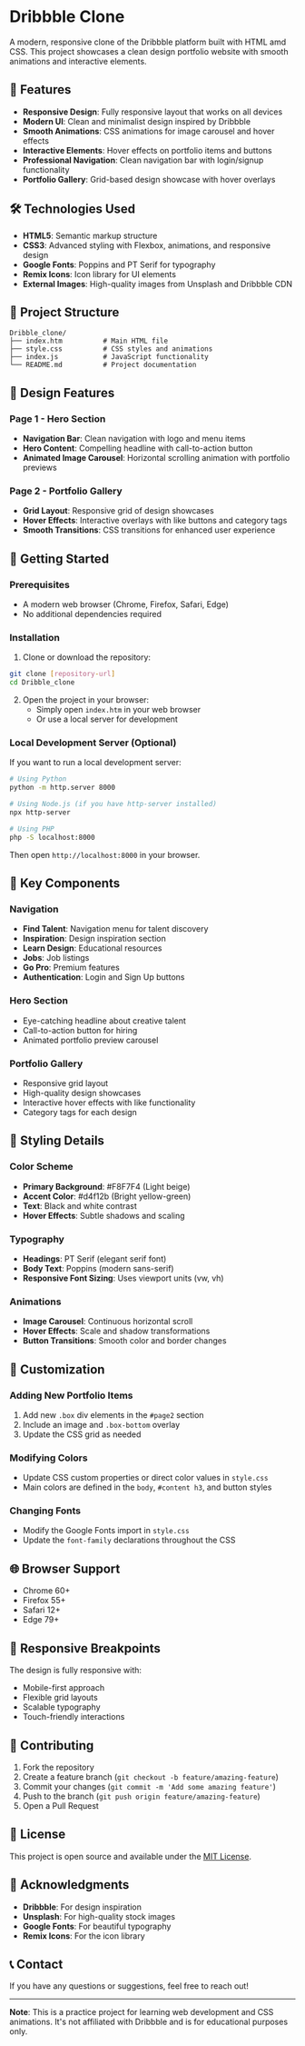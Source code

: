 # Dribbble Clone

A modern, responsive clone of the Dribbble platform built with HTML amd CSS. This project showcases a clean design portfolio website with smooth animations and interactive elements.

## 🚀 Features

- **Responsive Design**: Fully responsive layout that works on all devices
- **Modern UI**: Clean and minimalist design inspired by Dribbble
- **Smooth Animations**: CSS animations for image carousel and hover effects
- **Interactive Elements**: Hover effects on portfolio items and buttons
- **Professional Navigation**: Clean navigation bar with login/signup functionality
- **Portfolio Gallery**: Grid-based design showcase with hover overlays

## 🛠️ Technologies Used

- **HTML5**: Semantic markup structure
- **CSS3**: Advanced styling with Flexbox, animations, and responsive design
- **Google Fonts**: Poppins and PT Serif for typography
- **Remix Icons**: Icon library for UI elements
- **External Images**: High-quality images from Unsplash and Dribbble CDN

## 📁 Project Structure

```
Dribble_clone/
├── index.htm          # Main HTML file
├── style.css          # CSS styles and animations
├── index.js           # JavaScript functionality
└── README.md          # Project documentation
```

## 🎨 Design Features

### Page 1 - Hero Section
- **Navigation Bar**: Clean navigation with logo and menu items
- **Hero Content**: Compelling headline with call-to-action button
- **Animated Image Carousel**: Horizontal scrolling animation with portfolio previews

### Page 2 - Portfolio Gallery
- **Grid Layout**: Responsive grid of design showcases
- **Hover Effects**: Interactive overlays with like buttons and category tags
- **Smooth Transitions**: CSS transitions for enhanced user experience

## 🚀 Getting Started

### Prerequisites
- A modern web browser (Chrome, Firefox, Safari, Edge)
- No additional dependencies required

### Installation

1. Clone or download the repository:
```bash
git clone [repository-url]
cd Dribble_clone
```

2. Open the project in your browser:
   - Simply open `index.htm` in your web browser
   - Or use a local server for development

### Local Development Server (Optional)

If you want to run a local development server:

```bash
# Using Python
python -m http.server 8000

# Using Node.js (if you have http-server installed)
npx http-server

# Using PHP
php -S localhost:8000
```

Then open `http://localhost:8000` in your browser.

## 🎯 Key Components

### Navigation
- **Find Talent**: Navigation menu for talent discovery
- **Inspiration**: Design inspiration section
- **Learn Design**: Educational resources
- **Jobs**: Job listings
- **Go Pro**: Premium features
- **Authentication**: Login and Sign Up buttons

### Hero Section
- Eye-catching headline about creative talent
- Call-to-action button for hiring
- Animated portfolio preview carousel

### Portfolio Gallery
- Responsive grid layout
- High-quality design showcases
- Interactive hover effects with like functionality
- Category tags for each design

## 🎨 Styling Details

### Color Scheme
- **Primary Background**: #F8F7F4 (Light beige)
- **Accent Color**: #d4f12b (Bright yellow-green)
- **Text**: Black and white contrast
- **Hover Effects**: Subtle shadows and scaling

### Typography
- **Headings**: PT Serif (elegant serif font)
- **Body Text**: Poppins (modern sans-serif)
- **Responsive Font Sizing**: Uses viewport units (vw, vh)

### Animations
- **Image Carousel**: Continuous horizontal scroll
- **Hover Effects**: Scale and shadow transformations
- **Button Transitions**: Smooth color and border changes

## 🔧 Customization

### Adding New Portfolio Items
1. Add new `.box` div elements in the `#page2` section
2. Include an image and `.box-bottom` overlay
3. Update the CSS grid as needed

### Modifying Colors
- Update CSS custom properties or direct color values in `style.css`
- Main colors are defined in the `body`, `#content h3`, and button styles

### Changing Fonts
- Modify the Google Fonts import in `style.css`
- Update the `font-family` declarations throughout the CSS

## 🌐 Browser Support

- Chrome 60+
- Firefox 55+
- Safari 12+
- Edge 79+

## 📱 Responsive Breakpoints

The design is fully responsive with:
- Mobile-first approach
- Flexible grid layouts
- Scalable typography
- Touch-friendly interactions

## 🤝 Contributing

1. Fork the repository
2. Create a feature branch (`git checkout -b feature/amazing-feature`)
3. Commit your changes (`git commit -m 'Add some amazing feature'`)
4. Push to the branch (`git push origin feature/amazing-feature`)
5. Open a Pull Request

## 📄 License

This project is open source and available under the [MIT License](LICENSE).

## 🙏 Acknowledgments

- **Dribbble**: For design inspiration
- **Unsplash**: For high-quality stock images
- **Google Fonts**: For beautiful typography
- **Remix Icons**: For the icon library

## 📞 Contact

If you have any questions or suggestions, feel free to reach out!

---

**Note**: This is a practice project for learning web development and CSS animations. It's not affiliated with Dribbble and is for educational purposes only.

